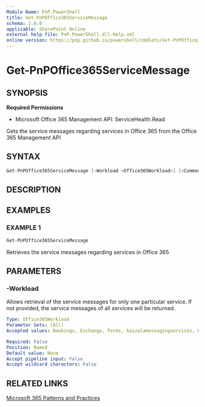 ```yaml
---
Module Name: PnP.PowerShell
title: Get-PnPOffice365ServiceMessage
schema: 2.0.0
applicable: SharePoint Online
external help file: PnP.PowerShell.dll-Help.xml
online version: https://pnp.github.io/powershell/cmdlets/Get-PnPOffice365ServiceMessage.html
---
```

 
# Get-PnPOffice365ServiceMessage

## SYNOPSIS

**Required Permissions**

  * Microsoft Office 365 Management API: ServiceHealth.Read

Gets the service messages regarding services in Office 365 from the Office 365 Management API

## SYNTAX

```powershell
Get-PnPOffice365ServiceMessage [-Workload <Office365Workload>] [<CommonParameters>]
```

## DESCRIPTION

## EXAMPLES

### EXAMPLE 1
```powershell
Get-PnPOffice365ServiceMessage
```

Retrieves the service messages regarding services in Office 365

## PARAMETERS

### -Workload
Allows retrieval of the service messages for only one particular service. If not provided, the service messages of all services will be returned.

```yaml
Type: Office365Workload
Parameter Sets: (All)
Accepted values: Bookings, Exchange, Forms, kaizalamessagingservices, Lync, MicrosoftFlow, MicrosoftFlowM365, microsoftteams, MobileDeviceManagement, O365Client, officeonline, OneDriveForBusiness, OrgLiveID, OSDPPlatform, OSub, Planner, PowerAppsM365, PowerBIcom, SharePoint, SwayEnterprise

Required: False
Position: Named
Default value: None
Accept pipeline input: False
Accept wildcard characters: False
```

## RELATED LINKS

[Microsoft 365 Patterns and Practices](https://aka.ms/m365pnp)


